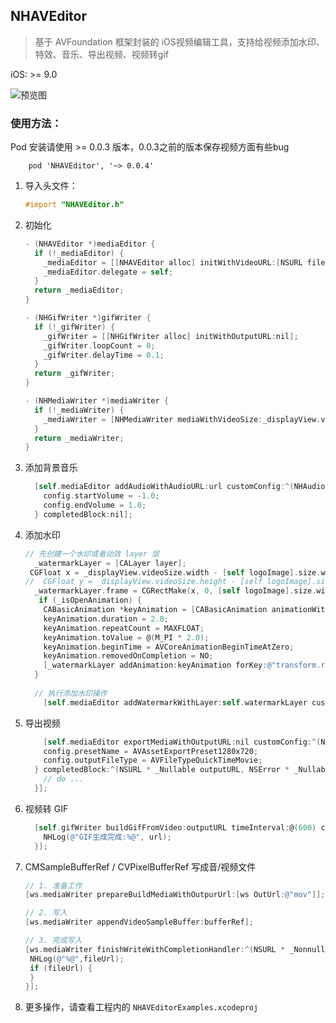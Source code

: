 ## NHAVEditor


> 基于 AVFoundation 框架封装的 iOS视频编辑工具，支持给视频添加水印、特效、音乐、导出视频、视频转gif

iOS: >= 9.0

![预览图](https://github.com/nenhall/NHAVEditor/blob/master/preview.gif)

### 使用方法：

Pod 安装请使用 >= 0.0.3 版本，0.0.3之前的版本保存视频方面有些bug

`    pod 'NHAVEditor', '~> 0.0.4'`

1. 导入头文件：

   ```objective-c
   #import "NHAVEditor.h"
   ```
   
2. 初始化

   ```objective-c
   - (NHAVEditor *)mediaEditor {
     if (!_mediaEditor) {
       _mediaEditor = [[NHAVEditor alloc] initWithVideoURL:[NSURL fileURLWithPath:kMp4Path]];
       _mediaEditor.delegate = self;
     }
     return _mediaEditor;
   }
   
   - (NHGifWriter *)gifWriter {
     if (!_gifWriter) {
       _gifWriter = [[NHGifWriter alloc] initWithOutputURL:nil];
       _gifWriter.loopCount = 0;
       _gifWriter.delayTime = 0.1;
     }
     return _gifWriter;
   }
   
   - (NHMediaWriter *)mediaWriter {
     if (!_mediaWriter) {
       _mediaWriter = [NHMediaWriter mediaWithVideoSize:_displayView.videoSize fileType:AVFileTypeQuickTimeMovie];
     }
     return _mediaWriter;
   }
   ```

3. 添加背景音乐

   ```objective-c
     [self.mediaEditor addAudioWithAudioURL:url customConfig:^(NHAudioConfig * _Nonnull config) {
       config.startVolume = -1.0;
       config.endVolume = 1.0;
     } completedBlock:nil];
   ```

4. 添加水印

   ```objective-c
   // 先创建一个水印或者动效 layer 层
     _watermarkLayer = [CALayer layer];
    CGFloat x = _displayView.videoSize.width - [self logoImage].size.width;
   //  CGFloat y = _displayView.videoSize.height - [self logoImage].size.height;
     _watermarkLayer.frame = CGRectMake(x, 0, [self logoImage].size.width, [self logoImage].size.height);
      if (_isOpenAnimation) {
       CABasicAnimation *keyAnimation = [CABasicAnimation animationWithKeyPath:@"transform.rotation.z"];
       keyAnimation.duration = 2.0;
       keyAnimation.repeatCount = MAXFLOAT;
       keyAnimation.toValue = @(M_PI * 2.0);
       keyAnimation.beginTime = AVCoreAnimationBeginTimeAtZero;
       keyAnimation.removedOnCompletion = NO;
       [_watermarkLayer addAnimation:keyAnimation forKey:@"transform.rotation.z"];
     }
     
     // 执行添加水印操作
       [self.mediaEditor addWatermarkWithLayer:self.watermarkLayer customConfig:nil completedBlock:nil];
   
   ```

5. 导出视频

   ```objective-c
       [self.mediaEditor exportMediaWithOutputURL:nil customConfig:^(NHExporyConfig * _Nonnull config) {
       config.presetName = AVAssetExportPreset1280x720;
       config.outputFileType = AVFileTypeQuickTimeMovie;
     } completedBlock:^(NSURL * _Nullable outputURL, NSError * _Nullable error) {
       // do ...
     }];
   ```

6. 视频转 GIF

   ```objective-c
     [self.gifWriter buildGifFromVideo:outputURL timeInterval:@(600) completion:^(NSURL * _Nullable url, NSError * _Nullable error) {
       NHLog(@"GIF生成完成:%@", url);
     }];
   ```

7. CMSampleBufferRef / CVPixelBufferRef 写成音/视频文件

   ```objective-c
   // 1. 准备工作
   [ws.mediaWriter prepareBuildMediaWithOutpurUrl:[ws OutUrl:@"mov"]];
   
   // 2. 写入
   [ws.mediaWriter appendVideoSampleBuffer:bufferRef];
   
   // 3. 完成写入
   [ws.mediaWriter finishWriteWithCompletionHandler:^(NSURL * _Nonnull fileUrl) {
    NHLog(@"%@",fileUrl);
    if (fileUrl) {
    }
   }];
   ```

8. 更多操作，请查看工程内的 `NHAVEditorExamples.xcodeproj`        
